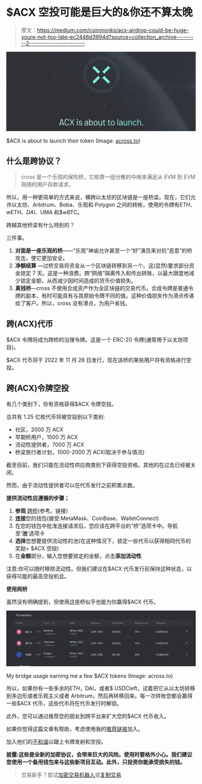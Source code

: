 # $ACX 空投可能是巨大的&你还不算太晚

> 原文：<https://medium.com/coinmonks/acx-airdrop-could-be-huge-youre-not-too-late-ec2446d3994d?source=collection_archive---------2----------------------->

![](img/0a99940ad0882be1f5cf55a3d8b740c9.png)

$ACX is about to launch their token (Image: [across.to](https://across.to/?ref=0x3F973ba2936C3484D04B1E5f8367D6b8079E4752))

## 什么是跨协议？

> cross 是一个乐观的保险桥，它依靠一组分散的中继来满足从 EVM 到 EVM 网络的用户存款请求。

所以，用一种更简单的方式来说，横跨以太坊的区块链是一座桥梁。现在，它们允许以太坊、Arbitrum、Boba、乐观和 Polygon 之间的转帐，使用的令牌有$ETH、$wETH、$DAI、$UMA 和$wBTC。

跨越其他桥梁有什么特别的？

三件事。

1.  **对面是一座乐观的桥**——“乐观”神谕允许甚至一个“好”演员来对抗“恶意”的桥攻击，使它更加安全。
2.  **净额结算** —过桥交易将资金从一个区块链转移到另一个。这(显然)要求部分资金锁定 7 天。这是一种浪费。跨“网络”隔离传入和传出转账，以最大限度地减少锁定金额，从而减少因时间造成的货币价值损失。
3.  **真钱桥**—cross 不使用合成资产作为全区块链的交易代币。合成令牌是普通令牌的副本，有时可能具有与其原始令牌不同的值。这种价值损失作为滑点传递给了客户。所以，cross 没有滑点，为用户省钱。

## 跨(ACX)代币

$ACX 令牌将成为跨桥的治理令牌。这是一个 ERC-20 令牌(通常用于以太坊项目)。

$ACX 代币将于 2022 年 11 月 28 日发行，现在该桥的某些用户将有资格进行空投。

## 跨(ACX)令牌空投

有几个类别下，你有资格获得$ACX 令牌空投。

总共有 1.25 亿枚代币将被空投到以下类别:

*   社区，2000 万 ACX
*   早期桥用户，1500 万 ACX
*   流动性提供者，7000 万 ACX
*   桥梁旅行者计划，1000-2000 万 ACX(取决于参与情况)

截至目前，我们只能在流动性供应商类别下获得空投资格。其他的在过去已经被关闭。

然而，由于流动性提供者可以在代币发行之前积累点数。

**提供流动性应遵循的步骤；**

1.  **参观** [跨桥](https://across.to/?ref=0x3F973ba2936C3484D04B1E5f8367D6b8079E4752)(参考。链接)
2.  **连接**您的钱包(接受:MetaMask、CoinBase、WalletConnect)
3.  在您的钱包中批准连接请求后，您应该在跨平台的“桥”选项卡中。导航至'**池**'选项卡
4.  **选择**您想要提供流动性的池(在这种情况下，锁定一些代币以获得相同代币的奖励+ $ACX 空投)
5.  在**金额**部分，输入您想要锁定的金额，点击**添加流动性**

注意:你可以随时移除流动性。但我们建议在$ACX 代币发行前保持这种状态，以获得可能的最高空投机会。

**使用网桥**

虽然没有明确提到，但使用这座桥似乎也能为你赢得$ACX 代币。

![](img/b1e7ded6bd54bbf9e5ceecea0bbc35a1.png)

My bridge usage earning me a few $ACX tokens (Image: across.to)

所以，如果你有一些多余的$ETH，$DAI，或者$ USDCleft，试着把它从以太坊转移到多边形或者乐观主义或者 Arbitrum，然后再转移回来。每一次转账您都会赢得一些$ACX 代币，这些代币将在代币发行时解锁。

此外，您可以通过推荐您的朋友到跨平台来扩大您的$ACX 代币收入。

如果你觉得这篇文章有帮助，考虑使用我的[推荐链接](https://across.to/?ref=0x3F973ba2936C3484D04B1E5f8367D6b8079E4752)加入。

加入他们的[不和谐](https://discord.gg/across)以跟上令牌发射和空投。

**披露:这些是全新的加密协议，会带来巨大的风险。使用时要格外小心。我们建议您使用一个备用钱包来与这些新项目互动。此外，只投资你能承受损失的钱。**

> 交易新手？尝试[加密交易机器人](/coinmonks/crypto-trading-bot-c2ffce8acb2a)或[复制交易](/coinmonks/top-10-crypto-copy-trading-platforms-for-beginners-d0c37c7d698c)